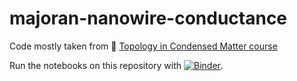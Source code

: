 # majoran-nanowire-conductance

Code mostly taken from :page_with_curl: [Topology in Condensed Matter course](topocondmat.org)

Run the notebooks on this repository with [![Binder](http://mybinder.org/badge.svg)](http://mybinder.org:/repo/basnijholt/majorana-nanowire-conductance).
